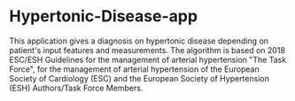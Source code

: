 # Hypertonic-Disease-app
This application gives a diagnosis on hypertonic disease depending 
on patient's input features and measurements. The algorithm is 
based on 2018 ESC/ESH Guidelines for the management of 
arterial hypertension "The Task Force", for the management of 
arterial hypertension of the European Society of Cardiology 
(ESC) and the European Society of Hypertension (ESH) Authors/Task
Force Members. 
